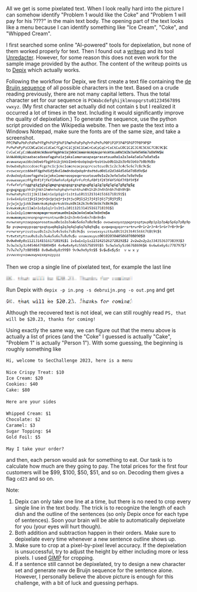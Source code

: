 All we get is some pixelated text. When I look really hard into the picture I can somehow identify "Problem 1 would like the Coke" and "Problem 1 will pay for his ????" in the main text body. The opening part of the text looks like a menu because I can identify something like "Ice Cream", "Coke", and "Whipped Cream". 

I first searched some online "AI-powered" tools for depixelation, but none of them worked properly for text. Then I found out a [writeup](https://bishopfox.com/blog/unredacter-tool-never-pixelation) and its tool [Unredacter](https://github.com/bishopfox/unredacter). However, for some reason this does not even work for the sample image provided by the author. The content of the writeup points us to [Depix](https://github.com/beurtschipper/Depix) which actually works. 

Following the workflow for Depix, we first create a text file containing the [de Bruijn sequence](https://en.wikipedia.org/wiki/De_Bruijn_sequence) of all possible characters in the text. Based on a crude reading previously, there are not many capital letters. Thus the total character set for our sequence is `PCWabcdefghijklmnopqrstu0123456789$ vwxyz`. (My first character set actually did not contain `$` but I realized it occurred a lot of times in the text. Including it would significantly improve the quality of depixelation.) To generate the sequence, use the python script provided on the Wikipedia website. Then we paste the text into a Windows Notepad, make sure the fonts are of the same size, and take a screenshot. 
![debruijn](./debruijn.png)

Then we crop a single line of pixelated text, for example the last line

![in](./in.png)

Run Depix with `depix -p in.png -s debruijn.png -o out.png` and get

![out](./out.png)

Although the recovered text is not ideal, we can still roughly read `PS, that will be $20.23, thanks for coming! `

Using exactly the same way, we can figure out that the menu above is actually a list of prices (and the "Coke" I guessed is actually "Cake", "Problem 1" is actually "Person 1"). With some guessing, the beginning is roughly something like
```
Hi, welcome to SecChallenge 2023, here is a menu

Nice Crispy Treat: $10
Ice Cream: $20
Cookies: $40
Cake: $80

Here are your sides

Whipped Cream: $1
Chocolate: $2
Caramel: $3
Sugar Topping: $4
Gold Foil: $5

May I take your order?
```
and then, each person would ask for something to eat. Our task is to calculate how much are they going to pay. The total prices for the first four customers will be $99, $100, $50, $51, and so on. Decoding them gives a flag `cd23` and so on. 

Note:
1. Depix can only take one line at a time, but there is no need to crop every single line in the text body. The trick is to recognize the length of each dish and the outline of the sentences (so only Depix once for each type of sentences). Soon your brain will be able to automatically depixelate for you (your eyes will hurt though). 
2. Both addition and subtraction happen in their orders. Make sure to depixelate every time whenever a new sentence outline shows up. 
3. Make sure to crop at a pixel-by-pixel level accuracy. If the depixelation is unsuccessful, try to adjust the height by either including more or less pixels. I used [GIMP](https://www.gimp.org/) for cropping. 
4. If a sentence still cannot be depixelated, try to design a new character set and generate new de Bruijn sequence for the sentence alone. However, I personally believe the above picture is enough for this challenge, with a bit of luck and guessing perhaps. 
